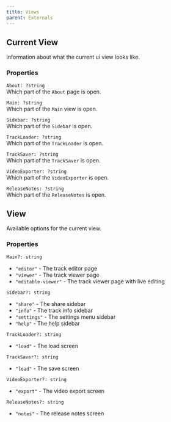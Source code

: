 ```yaml
---
title: Views
parent: Externals
---
```


## Current View

Information about what the current ui view looks like.

### Properties

`About: ?string`\
Which part of the `About` page is open.

`Main: ?string`\
Which part of the `Main` view is open.

`Sidebar: ?string`\
Which part of the `Sidebar` is open.

`TrackLoader: ?string`\
Which part of the `TrackLoader` is open.

`TrackSaver: ?string`\
Which part of the `TrackSaver` is open.

`VideoExporter: ?string`\
Which part of the `VideoExporter` is open.

`ReleaseNotes: ?string`\
Which part of the `ReleaseNotes` is open.

## View

Available options for the current view.

### Properties

`Main?: string`
- `"editor"` - The track editor page
- `"viewer"` - The track viewer page
- `"editable-viewer"` - The track viewer page with live editing

`Sidebar?: string`
- `"share"` - The share sidebar
- `"info"` - The track info sidebar
- `"settings"` - The settings menu sidebar
- `"help"` - The help sidebar

`TrackLoader?: string`
- `"load"` - The load screen

`TrackSaver?: string`
- `"load"` - The save screen

`VideoExporter?: string`
- `"export"` - The video export screen

`ReleaseNotes?: string`
- `"notes"` - The release notes screen
